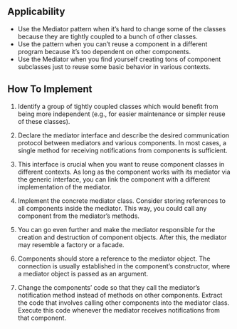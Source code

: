 ## Applicability
- Use the Mediator pattern when it’s hard to change some of the classes because they are tightly coupled to a bunch of other classes.
- Use the pattern when you can’t reuse a component in a different program because it’s too dependent on other components.
- Use the Mediator when you find yourself creating tons of component subclasses just to reuse some basic behavior in various contexts.

## How To Implement
1. Identify a group of tightly coupled classes which would benefit from being more independent (e.g., for easier maintenance or simpler reuse of these classes).

2. Declare the mediator interface and describe the desired communication protocol between mediators and various components. In most cases, a single method for receiving notifications from components is sufficient.

3. This interface is crucial when you want to reuse component classes in different contexts. As long as the component works with its mediator via the generic interface, you can link the component with a different implementation of the mediator.

4. Implement the concrete mediator class. Consider storing references to all components inside the mediator. This way, you could call any component from the mediator’s methods.

5. You can go even further and make the mediator responsible for the creation and destruction of component objects. After this, the mediator may resemble a factory or a facade.

6. Components should store a reference to the mediator object. The connection is usually established in the component’s constructor, where a mediator object is passed as an argument.

7. Change the components’ code so that they call the mediator’s notification method instead of methods on other components. Extract the code that involves calling other components into the mediator class. Execute this code whenever the mediator receives notifications from that component.